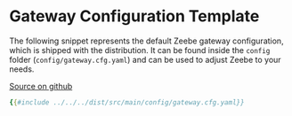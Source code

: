 # Gateway Configuration Template

The following snippet represents the default Zeebe gateway configuration, which is shipped with the distribution. It can be found inside the `config` folder (`config/gateway.cfg.yaml`) and can be used to adjust Zeebe to your needs.


[Source on github](https://github.com/zeebe-io/zeebe/tree/{{commit}}/dist/src/main/config/gateway.cfg.yaml)

```yaml
{{#include ../../../dist/src/main/config/gateway.cfg.yaml}}
```
